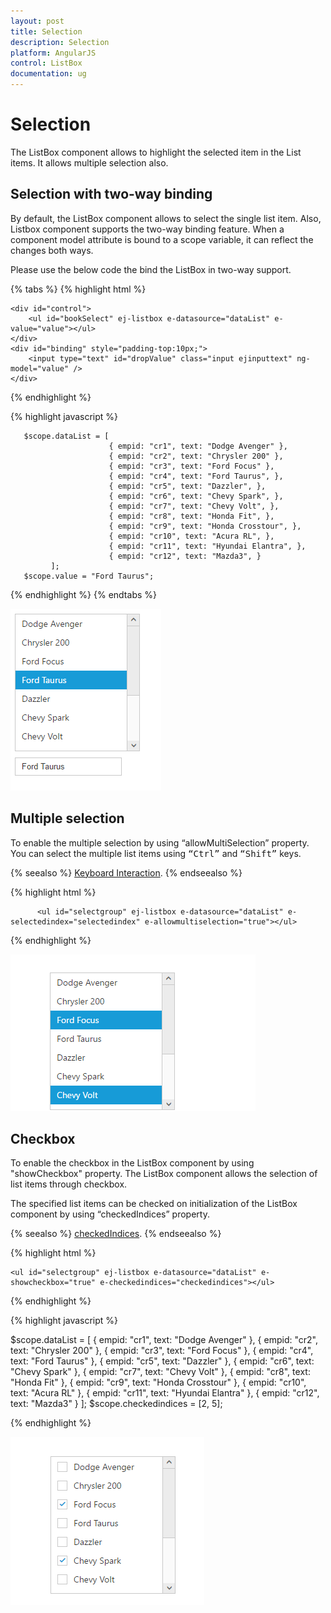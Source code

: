 ```yaml
---
layout: post
title: Selection
description: Selection
platform: AngularJS
control: ListBox
documentation: ug
---
```


# Selection

The ListBox component allows to highlight the selected item in the List items. It allows multiple selection also. 

## Selection with two-way binding

By default, the ListBox component allows to select the single list item. Also, Listbox component supports the two-way binding feature. When a component model attribute is bound to a scope variable, it can reflect the changes both ways.

Please use the below code the bind the ListBox in two-way support.

{% tabs %}
{% highlight html %}

    <div id="control">
        <ul id="bookSelect" ej-listbox e-datasource="dataList" e-value="value"></ul>
    </div>
    <div id="binding" style="padding-top:10px;">
        <input type="text" id="dropValue" class="input ejinputtext" ng-model="value" />
    </div>

{% endhighlight %}

{% highlight javascript %}

       $scope.dataList = [
                          { empid: "cr1", text: "Dodge Avenger" },
                          { empid: "cr2", text: "Chrysler 200" },
                          { empid: "cr3", text: "Ford Focus" },
                          { empid: "cr4", text: "Ford Taurus", },
                          { empid: "cr5", text: "Dazzler", },
                          { empid: "cr6", text: "Chevy Spark", },
                          { empid: "cr7", text: "Chevy Volt", },
                          { empid: "cr8", text: "Honda Fit", },
                          { empid: "cr9", text: "Honda Crosstour", },
                          { empid: "cr10", text: "Acura RL", },
                          { empid: "cr11", text: "Hyundai Elantra", },
                          { empid: "cr12", text: "Mazda3", }
             ];
       $scope.value = "Ford Taurus";     

{% endhighlight %}
{% endtabs %}

![](Selection_Images\Selection_img1.png)

## Multiple selection

To enable the multiple selection by using “allowMultiSelection” property. You can select the multiple list items using <kbd>“Ctrl”</kbd> and <kbd>“Shift”</kbd> keys.

{% seealso %} [Keyboard Interaction](http://help.syncfusion.com/angularjs/listbox/keyboard-interaction). {% endseealso %}

{% highlight html %}

          <ul id="selectgroup" ej-listbox e-datasource="dataList" e-selectedindex="selectedindex" e-allowmultiselection="true"></ul>
          
{% endhighlight %}

![](Selection_Images\Selection_img2.png)

## Checkbox

To enable the checkbox in the ListBox component by using "showCheckbox" property. The ListBox component allows the selection of list items through checkbox.

The specified list items can be checked on initialization of the ListBox component by using “checkedIndices” property. 

{% seealso %} [checkedIndices](http://helpjs.syncfusion.com/js/api/ejlistbox#members:checkedindices). {% endseealso %}

{% highlight html %}

    <ul id="selectgroup" ej-listbox e-datasource="dataList" e-showcheckbox="true" e-checkedindices="checkedindices"></ul>

{% endhighlight %}

{% highlight javascript %}

   $scope.dataList = [
                          { empid: "cr1", text: "Dodge Avenger" },
                          { empid: "cr2", text: "Chrysler 200" },
                          { empid: "cr3", text: "Ford Focus" },
                          { empid: "cr4", text: "Ford Taurus" },
                          { empid: "cr5", text: "Dazzler" },
                          { empid: "cr6", text: "Chevy Spark" },
                          { empid: "cr7", text: "Chevy Volt" },
                          { empid: "cr8", text: "Honda Fit" },
                          { empid: "cr9", text: "Honda Crosstour" },
                          { empid: "cr10", text: "Acura RL" },
                          { empid: "cr11", text: "Hyundai Elantra" },
                          { empid: "cr12", text: "Mazda3" }
             ];
  $scope.checkedindices = [2, 5];

{% endhighlight %}

![](Selection_Images\Selection_img3.png)